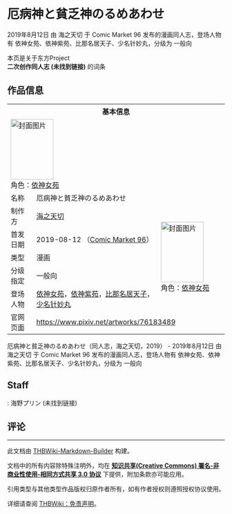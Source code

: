 # 厄病神と貧乏神のるめあわせ

<!-- source html: G:\repos\THBWiki-Markdown-Builder\THBWikiMarkdown\Temp\main\8\86\ns0%3A%E5%8E%84%E7%97%85%E7%A5%9E%E3%81%A8%E8%B2%A7%E4%B9%8F%E7%A5%9E%E3%81%AE%E3%82%8B%E3%82%81%E3%81%82%E3%82%8F%E3%81%9B.html -->

2019年8月12日 由 海之天切 于 Comic Market 96 发布的漫画同人志，登场人物有 依神女苑、依神紫苑、比那名居天子、少名针妙丸，分级为 一般向

本页是关于东方Project  
 **二次创作同人志 (未找到链接)** 的词条
## 作品信息

<table><tbody><tr><th colspan="3">基本信息</th></tr><tr><td class="cover-artwork-mobile" colspan="2"><a href="./文件-厄病神と貧乏神のるめあわせ封面.jpg.md" class="image" title="封面图片"><img alt="封面图片" src="https://upload.thwiki.cc/thumb/1/1b/%E5%8E%84%E7%97%85%E7%A5%9E%E3%81%A8%E8%B2%A7%E4%B9%8F%E7%A5%9E%E3%81%AE%E3%82%8B%E3%82%81%E3%81%82%E3%82%8F%E3%81%9B%E5%B0%81%E9%9D%A2.jpg/99px-%E5%8E%84%E7%97%85%E7%A5%9E%E3%81%A8%E8%B2%A7%E4%B9%8F%E7%A5%9E%E3%81%AE%E3%82%8B%E3%82%81%E3%81%82%E3%82%8F%E3%81%9B%E5%B0%81%E9%9D%A2.jpg" decoding="async" loading="lazy" width="99" height="140" srcset="https://upload.thwiki.cc/thumb/1/1b/%E5%8E%84%E7%97%85%E7%A5%9E%E3%81%A8%E8%B2%A7%E4%B9%8F%E7%A5%9E%E3%81%AE%E3%82%8B%E3%82%81%E3%81%82%E3%82%8F%E3%81%9B%E5%B0%81%E9%9D%A2.jpg/149px-%E5%8E%84%E7%97%85%E7%A5%9E%E3%81%A8%E8%B2%A7%E4%B9%8F%E7%A5%9E%E3%81%AE%E3%82%8B%E3%82%81%E3%81%82%E3%82%8F%E3%81%9B%E5%B0%81%E9%9D%A2.jpg 1.5x, https://upload.thwiki.cc/thumb/1/1b/%E5%8E%84%E7%97%85%E7%A5%9E%E3%81%A8%E8%B2%A7%E4%B9%8F%E7%A5%9E%E3%81%AE%E3%82%8B%E3%82%81%E3%81%82%E3%82%8F%E3%81%9B%E5%B0%81%E9%9D%A2.jpg/198px-%E5%8E%84%E7%97%85%E7%A5%9E%E3%81%A8%E8%B2%A7%E4%B9%8F%E7%A5%9E%E3%81%AE%E3%82%8B%E3%82%81%E3%81%82%E3%82%8F%E3%81%9B%E5%B0%81%E9%9D%A2.jpg 2x" data-file-width="646" data-file-height="911"></a><div class="cover-char">角色：<a href="./依神女苑.md" title="依神女苑">依神女苑</a></div></td>
</tr><tr><td class="label">名称</td><td colspan="2"> 厄病神と貧乏神のるめあわせ </td></tr><tr><td class="label">制作方</td><td><a href="./海之天切.md" title="海之天切">海之天切</a></td><td class="cover-artwork" rowspan="5" style="min-width:140px;"><a href="./文件-厄病神と貧乏神のるめあわせ封面.jpg.md" class="image" title="封面图片"><img alt="封面图片" src="https://upload.thwiki.cc/thumb/1/1b/%E5%8E%84%E7%97%85%E7%A5%9E%E3%81%A8%E8%B2%A7%E4%B9%8F%E7%A5%9E%E3%81%AE%E3%82%8B%E3%82%81%E3%81%82%E3%82%8F%E3%81%9B%E5%B0%81%E9%9D%A2.jpg/99px-%E5%8E%84%E7%97%85%E7%A5%9E%E3%81%A8%E8%B2%A7%E4%B9%8F%E7%A5%9E%E3%81%AE%E3%82%8B%E3%82%81%E3%81%82%E3%82%8F%E3%81%9B%E5%B0%81%E9%9D%A2.jpg" decoding="async" loading="lazy" width="99" height="140" srcset="https://upload.thwiki.cc/thumb/1/1b/%E5%8E%84%E7%97%85%E7%A5%9E%E3%81%A8%E8%B2%A7%E4%B9%8F%E7%A5%9E%E3%81%AE%E3%82%8B%E3%82%81%E3%81%82%E3%82%8F%E3%81%9B%E5%B0%81%E9%9D%A2.jpg/149px-%E5%8E%84%E7%97%85%E7%A5%9E%E3%81%A8%E8%B2%A7%E4%B9%8F%E7%A5%9E%E3%81%AE%E3%82%8B%E3%82%81%E3%81%82%E3%82%8F%E3%81%9B%E5%B0%81%E9%9D%A2.jpg 1.5x, https://upload.thwiki.cc/thumb/1/1b/%E5%8E%84%E7%97%85%E7%A5%9E%E3%81%A8%E8%B2%A7%E4%B9%8F%E7%A5%9E%E3%81%AE%E3%82%8B%E3%82%81%E3%81%82%E3%82%8F%E3%81%9B%E5%B0%81%E9%9D%A2.jpg/198px-%E5%8E%84%E7%97%85%E7%A5%9E%E3%81%A8%E8%B2%A7%E4%B9%8F%E7%A5%9E%E3%81%AE%E3%82%8B%E3%82%81%E3%81%82%E3%82%8F%E3%81%9B%E5%B0%81%E9%9D%A2.jpg 2x" data-file-width="646" data-file-height="911"></a><div class="cover-char">角色：<a href="./依神女苑.md" title="依神女苑">依神女苑</a></div></td>
</tr><tr><td class="label">首发日期</td><td>2019-08-12&#160;（<a href="/展会作品列表?e=Comic+Market%2396">Comic Market 96</a>）</td></tr><tr><td class="label">类型</td><td>漫画</td></tr><tr><td class="label">分级指定</td><td>一般向</td></tr><tr><td class="label">登场人物</td><td><a href="./依神女苑.md" title="依神女苑">依神女苑</a>，<a href="./依神紫苑.md" title="依神紫苑">依神紫苑</a>，<a href="./比那名居天子.md" title="比那名居天子">比那名居天子</a>，<a href="./少名针妙丸.md" title="少名针妙丸">少名针妙丸</a></td></tr>
<tr><td class="label">官网页面</td><td colspan="2"><a rel="nofollow" class="external free" href="https://www.pixiv.net/artworks/76183489">https://www.pixiv.net/artworks/76183489</a></td></tr></tbody></table>

厄病神と貧乏神のるめあわせ（同人志，海之天切，2019） - 2019年8月12日 由 海之天切 于 Comic Market 96 发布的漫画同人志，登场人物有 依神女苑、依神紫苑、比那名居天子、少名针妙丸，分级为 一般向
## Staff
: 海野プリン (未找到链接)

## 评论




---

此文档由 [THBWiki-Markdown-Builder](https://github.com/Delsin-Yu/THBWiki-Markdown-Builder) 构建。

文档中的所有内容除特殊注明外，均在 [**知识共享(Creative Commons) 署名-非商业性使用-相同方式共享 3.0 协议**](https://creativecommons.org/licenses/by-sa/3.0/deed.zh-hans) 下提供，附加条款亦可能应用。

引用类型与其他类型作品版权归原作者所有，如有作者授权则遵照授权协议使用。

详细请查阅 [THBWiki：免责声明](https://thbwiki.cc/THBWiki:%E5%85%8D%E8%B4%A3%E5%A3%B0%E6%98%8E)。

